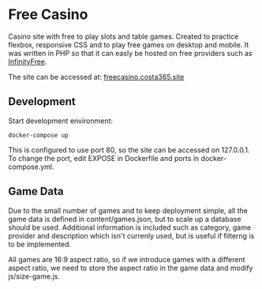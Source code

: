 # Free Casino

Casino site with free to play slots and table games. Created to practice flexbox, responsive CSS and to play free games on desktop and mobile. It was written in PHP so that it can easly be hosted on free providers such as [InfinityFree](https://infinityfree.net/).

The site can be accessed at: [freecasino.costa365.site](https://freecasino.costa365.site)

## Development

Start development environment:

```
docker-compose up
```

This is configured to use port 80, so the site can be accessed on 127.0.0.1. To change the port, edit EXPOSE in Dockerfile and ports in docker-compose.yml.

## Game Data

Due to the small number of games and to keep deployment simple, all the game data is defined in content/games.json, but to scale up a database should be used. Additional information is included such as category, game provider and description which isn't currenly used, but is useful if filterng is to be implemented.

All games are 16:9 aspect ratio, so if we introduce games with a different aspect ratio, we need to store the aspect ratio in the game data and modify js/size-game.js.


